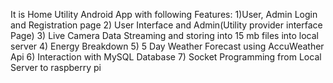 It is Home Utility Android App with following Features:
1)User, Admin Login and Registration page
2) User Interface and Admin(Utility provider interface Page)
3) Live Camera Data Streaming and storing into 15 mb files into local server
4) Energy Breakdown
5) 5 Day Weather Forecast using AccuWeather Api
6) Interaction with MySQL Database
7) Socket Programming from Local Server to raspberry pi

